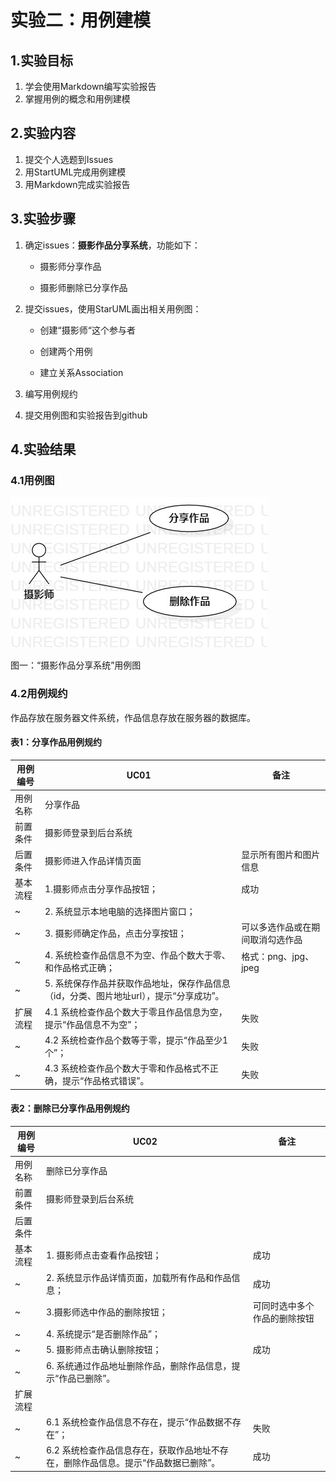 # 实验二：用例建模

## 1.实验目标

1. 学会使用Markdown编写实验报告 
2. 掌握用例的概念和用例建模

## 2.实验内容

1. 提交个人选题到Issues 
2. 用StartUML完成用例建模 
3. 用Markdown完成实验报告

## 3.实验步骤

1. 确定issues：**摄影作品分享系统**，功能如下：

   - 摄影师分享作品

   - 摄影师删除已分享作品


2. 提交issues，使用StarUML画出相关用例图：

   - 创建“摄影师“这个参与者

   - 创建两个用例

   - 建立关系Association

3. 编写用例规约

4. 提交用例图和实验报告到github
## 4.实验结果

### 4.1用例图

![用例图](./Lab2_UseCaseDiagram1.jpg)

图一：“摄影作品分享系统”用例图

### 4.2用例规约

作品存放在服务器文件系统，作品信息存放在服务器的数据库。

#### 表1：分享作品用例规约

| 用例编号 | UC01                                                         | 备注                   |
| -------- | ------------------------------------------------------------ | ---------------------- |
| 用例名称 | 分享作品                                               |                        |
| 前置条件 | 摄影师登录到后台系统                                         |                        |
| 后置条件 | 摄影师进入作品详情页面                                     | 显示所有图片和图片信息 |
| 基本流程 | 1.摄影师点击分享作品按钮；                              | 成功                   |
| ~        | 2. 系统显示本地电脑的选择图片窗口；                            |                        |
| ~        | 3. 摄影师确定作品，点击分享按钮；                            | 可以多选作品或在期间取消勾选作品 |
| ~        | 4. 系统检查作品信息不为空、作品个数大于零、和作品格式正确； | 格式：png、jpg、jpeg   |
| ~        | 5. 系统保存作品并获取作品地址，保存作品信息（id，分类、图片地址url），提示“分享成功”。 |                        |
| 扩展流程 | 4.1 系统检查作品个数大于零且作品信息为空，提示“作品信息不为空”；     | 失败                   |
| ~        | 4.2 系统检查作品个数等于零，提示“作品至少1个”；              | 失败                   |
| ~        | 4.3 系统检查作品个数大于零和作品格式不正确，提示“作品格式错误”。 | 失败                   |

#### 表2：删除已分享作品用例规约

| 用例编号 | UC02                                                         | 备注     |
| -------- | ------------------------------------------------------------ | -------- |
| 用例名称 | 删除已分享作品                                                 |          |
| 前置条件 | 摄影师登录到后台系统                                         |          |
| 后置条件 |                                                              |          |
| 基本流程 | 1. 摄影师点击查看作品按钮；                              | 成功     |
| ~        | 2. 系统显示作品详情页面，加载所有作品和作品信息；          |      成功 |
| ~        | 3.摄影师选中作品的删除按钮；                        |     可同时选中多个作品的删除按钮     |
| ~        | 4. 系统提示“是否删除作品”；            |         |
| ~        | 5. 摄影师点击确认删除按钮；            |   成功    |
| ~        | 6. 系统通过作品地址删除作品，删除作品信息，提示“作品已删除”。 |          |
| 扩展流程 |
 | ~        |6.1 系统检查作品信息不存在，提示“作品数据不存在”；           | 失败     |
| ~        | 6.2 系统检查作品信息存在，获取作品地址不存在，删除作品信息。提示“作品数据已删除”。 | 成功     |


